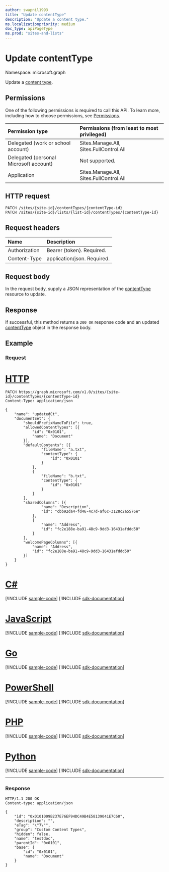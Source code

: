 ```yaml
---
author: swapnil1993
title: "Update contentType"
description: "Update a content type."
ms.localizationpriority: medium
doc_type: apiPageType
ms.prod: "sites-and-lists"
---
```


# Update contentType
Namespace: microsoft.graph


Update a [content type][contentType].
  

## Permissions

  

One of the following permissions is required to call this API. To learn more, including how to choose permissions, see [Permissions](/graph/permissions-reference).

  

|Permission type | Permissions (from least to most privileged) |
|:--------------------|:---------------------------------------------------------|
|Delegated (work or school account) | Sites.Manage.All, Sites.FullControl.All |
|Delegated (personal Microsoft account) | Not supported. |
|Application |Sites.Manage.All, Sites.FullControl.All |

  

## HTTP request

<!-- {
  "blockType": "ignored"
}
-->
```http
PATCH /sites/{site-id}/contentTypes/{contentType-id}
PATCH /sites/{site-id}/lists/{list-id}/contentTypes/{contentType-id}
```

## Request headers
|Name|Description|
|:---|:---|
|Authorization|Bearer {token}. Required.|
|Content-Type|application/json. Required.|

## Request body

In the request body, supply a JSON representation of the [contentType][] resource to update.  

## Response

If successful, this method returns a `200 OK` response code and an updated [contentType][] object in the response body.

## Example

### Request


# [HTTP](#tab/http)
<!-- {
  "blockType": "request",
  "name": "update_contenttype"
}
-->

```http
PATCH https://graph.microsoft.com/v1.0/sites/{site-id}/contentTypes/{contentType-id}
Content-Type: application/json

{
    "name": "updatedCt",
	"documentSet": {
		"shouldPrefixNameToFile": true,
		"allowedContentTypes": [{
			"id": "0x0101",
			"name": "Document"
		}],
		"defaultContents": [{
				"fileName": "a.txt",
				"contentType": {
					"id": "0x0101"
				}
			},
			{
				"fileName": "b.txt",
				"contentType": {
					"id": "0x0101"
				}
			}
		],
		"sharedColumns": [{
				"name": "Description",
				"id": "cbb92da4-fd46-4c7d-af6c-3128c2a5576e"
			},
			{
				"name": "Address",
				"id": "fc2e188e-ba91-48c9-9dd3-16431afddd50"
			}
		],
		"welcomePageColumns": [{
			"name": "Address",
			"id": "fc2e188e-ba91-48c9-9dd3-16431afddd50"
		}]
	}
}

```

# [C#](#tab/csharp)
[!INCLUDE [sample-code](../includes/snippets/csharp/update-contenttype-csharp-snippets.md)]
[!INCLUDE [sdk-documentation](../includes/snippets/snippets-sdk-documentation-link.md)]

# [JavaScript](#tab/javascript)
[!INCLUDE [sample-code](../includes/snippets/javascript/update-contenttype-javascript-snippets.md)]
[!INCLUDE [sdk-documentation](../includes/snippets/snippets-sdk-documentation-link.md)]

# [Go](#tab/go)
[!INCLUDE [sample-code](../includes/snippets/go/update-contenttype-go-snippets.md)]
[!INCLUDE [sdk-documentation](../includes/snippets/snippets-sdk-documentation-link.md)]

# [PowerShell](#tab/powershell)
[!INCLUDE [sample-code](../includes/snippets/powershell/update-contenttype-powershell-snippets.md)]
[!INCLUDE [sdk-documentation](../includes/snippets/snippets-sdk-documentation-link.md)]

# [PHP](#tab/php)
[!INCLUDE [sample-code](../includes/snippets/php/update-contenttype-php-snippets.md)]
[!INCLUDE [sdk-documentation](../includes/snippets/snippets-sdk-documentation-link.md)]

# [Python](#tab/python)
[!INCLUDE [sample-code](../includes/snippets/python/update-contenttype-python-snippets.md)]
[!INCLUDE [sdk-documentation](../includes/snippets/snippets-sdk-documentation-link.md)]

---

### Response

<!-- { "blockType": "response", "@type": "microsoft.graph.contentType", "truncated": true} -->

  

```http
HTTP/1.1 200 OK
Content-type: application/json

{
    "id": "0x0101009B237E76EF94DC49B4E58139041E7C60",
    "description": "",
    "eTag": "\"7\"",
    "group": "Custom Content Types",
    "hidden": false,
    "name": "testdoc",
    "parentId": "0x0101",
    "base": {
        "id": "0x0101",
        "name": "Document"
    }
}

```

[contentType]: ../resources/contentType.md
